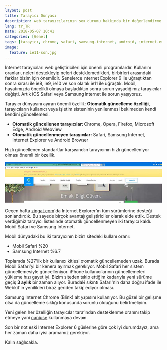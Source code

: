 ```yaml
---
layout: post
title: Tarayıcı Dünyası
description: web tarayıcılarının son durumu hakkında bir değerlendirme
lang: tr_TR
Date: 2018-05-07 10:41
categories: [Genel]
tags: [tarayıcı, chrome, safari, samsung-internet, android, internet-explorer]
image:
  feature: ie11-son.jpg
---
```


İnternet tarayıcıları web geliştiricileri için önemli programlardır. Kullanım oranları, neleri destekleyip neleri desteklemedikleri, birbirleri arasındaki farklar bizim için önemlidir. Senelerce Internet Explorer 6 ile uğraştıktan sonra sırası ile ie8, ie9, ie10 ve son olarak ie11 ile uğraştık. Mobil, hayatımızda öncelikli olmaya başladıktan sonra sorun yaşadığımız tarayıcılar değişti. Artık iOS Safari veya Samsung Internet ile sorun yaşıyoruz. 

Tarayıcı dünyasını ayıran önemli özellik: **Otomatik güncelleme özelliği**, tarayıcıların kullanıcı veya işletim sisteminin yenilenmesi beklmeden kendi kendini güncellemesi.

 - **Otomatik güncellenen tarayıcılar:** Chrome, Opera, Firefox, Microsoft Edge, Android Webview
 - **Otomatik güncellenmeyen tarayıcılar:** Safari, Samsung Internet, Internet Explorer ve Android Browser

Hızlı güncellenen standartlar karşısından tarayıcının hızlı güncelleniyor olması önemli bir özellik.

![ie11 son](/images/ie11-son-k.jpg)

Geçen hafta [zingat.com](https://zingat.com)'da Internet Explorer'ın tüm sürümlerine desteği sonlandırdık. Bu sayede birçok avantajı geliştiriciler olarak elde ettik. Destek verdiğimiz tarayıcı listesinde otomatik güncellenmeyen iki tarayıcı kaldı. Mobil Safari ve Samsung Internet.

Mobil dünyadaki bu iki tarayıcının bizim sitedeki kullanı oranı:

 - Mobil Safari %20
 - Samsung Internet %6.7

Toplamda %27'lik bir kullanıcı kitlesi otomatik güncellemeden uzak. Burada Mobil Safari'yi bir kenera ayırmak gerekiyor. Mobil Safari her sistem güncellemesiyle güncelleniyor. iPhone kullanıcılarının güncellemeleri yükleme hızı gayet iyi. Bizim siteden takip ettiğim kadarıyla yeni sürüme geçiş **3 aylık** bir zaman alıyor. Buradaki sıkıntı Safari'nin daha doğru ifade ile Webkit'in yenilikleri biraz geriden takip ediyor olması. 

Samsung Internet Chrome (Blink) alt yapısını kullanıyor. Bu güzel bir gelişme olsa da güncelleme sıklığı konusunda sorunlu olduğunu belirtmeliyim.

Yeni gelen her özelliğin tarayıcılar tarafından desteklenme oranını takip etmeye yani [caniuse](http://caniuse.com/) kullanmaya devam.

Son bir not eski Internet Explorer 6 günlerine göre çok iyi durumdayız, ama her zaman daha iyisi aramamız gerekiyor.

Kalın sağlıcakla.